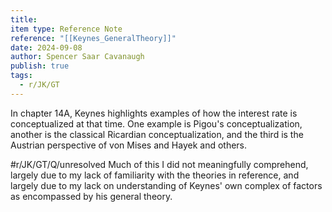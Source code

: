 ```yaml
---
title: 
item type: Reference Note
reference: "[[Keynes_GeneralTheory]]"
date: 2024-09-08
author: Spencer Saar Cavanaugh
publish: true
tags:
  - r/JK/GT
---
```

In chapter 14A, Keynes highlights examples of how the interest rate is conceptualized at that time. One example is Pigou's conceptualization, another is the classical Ricardian conceptualization, and the third is the Austrian perspective of von Mises and Hayek and others. 

#r/JK/GT/Q/unresolved  Much of this I did not meaningfully comprehend, largely due to my lack of familiarity with the theories in reference, and largely due to my lack on understanding of Keynes' own complex of factors as encompassed by his general theory.